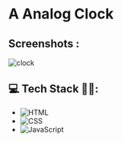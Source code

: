 # A Analog Clock

## Screenshots :

![clock](https://user-images.githubusercontent.com/66691162/212275868-e3eb158b-e47d-48a7-99c7-36510096c759.png)

## 💻 Tech Stack 🧑‍💻:

- ![HTML](https://img.shields.io/badge/html-%23E34F26.svg?style=for-the-badge&logo=html5&logoColor=white)
- ![CSS](https://img.shields.io/badge/css-%231572B6.svg?style=for-the-badge&logo=css3&logoColor=white)
- ![JavaScript](https://img.shields.io/badge/javascript-%23323330.svg?style=for-the-badge&logo=javascript&logoColor=%23F7DF1E)
